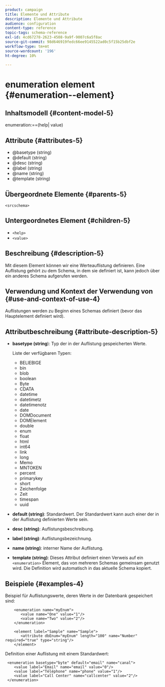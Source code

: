 ```yaml
---
product: campaign
title: Elemente und Attribute
description: Elemente und Attribute
audience: configuration
content-type: reference
topic-tags: schema-reference
exl-id: 4cd67278-2623-4508-9a9f-9007c6a5f8ac
source-git-commit: 98d646919fedc66ee9145522ad0c5f15b25dbf2e
workflow-type: tm+mt
source-wordcount: '196'
ht-degree: 10%

---
```


# enumeration element {#enumeration--element}

## Inhaltsmodell {#content-model-5}

enumeration:==(help| value)

## Attribute {#attributes-5}

* @basetype (string)
* @default (string)
* @desc (string)
* @label (string)
* @name (string)
* @template (string)

## Übergeordnete Elemente {#parents-5}

`<srcschema>`

## Untergeordnetes Element {#children-5}

* `<help>`
* `<value>`

## Beschreibung {#description-5}

Mit diesem Element können wir eine Werteauflistung definieren. Eine Auflistung gehört zu dem Schema, in dem sie definiert ist, kann jedoch über ein anderes Schema aufgerufen werden.

## Verwendung und Kontext der Verwendung von {#use-and-context-of-use-4}

Auflistungen werden zu Beginn eines Schemas definiert (bevor das Hauptelement definiert wird).

## Attributbeschreibung {#attribute-description-5}

* **basetype (string**): Typ der in der Auflistung gespeicherten Werte.

   Liste der verfügbaren Typen:

   * BELIEBIGE
   * bin
   * blob
   * boolean
   * Byte
   * CDATA
   * datetime
   * datetimetz
   * datetimenotz
   * date
   * DOMDocument
   * DOMElement
   * double
   * enum
   * float
   * html
   * int64
   * link
   * long
   * Memo
   * MNTOKEN
   * percent
   * primarykey
   * short
   * Zeichenfolge
   * Zeit
   * timespan
   * uuid

* **default (string)**: Standardwert. Der Standardwert kann auch einer der in der Auflistung definierten Werte sein.
* **desc (string)**: Auflistungsbeschreibung.
* **label (string)**: Auflistungsbezeichnung.
* **name (string)**: interner Name der Auflistung.
* **template (string)**: Dieses Attribut definiert einen Verweis auf ein  `<enumeration>` Element, das von mehreren Schemas gemeinsam genutzt wird. Die Definition wird automatisch in das aktuelle Schema kopiert.

## Beispiele {#examples-4}

Beispiel für Auflistungswerte, deren Werte in der Datenbank gespeichert sind:

```
    <enumeration name="myEnum">
       <value name="One" value="1"/>
       <value name="Two" value="2"/>
    </enumeration>

    <element label="Sample" name="Sample">
       <attribute dbEnum="myEnum" length="100" name="Number" required="true" type="string"/>
    </element>
```

Definition einer Auflistung mit einem Standardwert:

```
 <enumeration basetype="byte" default="email" name="canal">
    <value label="Email" name="email" value="0"/> 
    <value label="Téléphone" name="phone" value="1"/>
    <value label="Call Center" name="callcenter" value="2"/>
 </enumeration>
```
